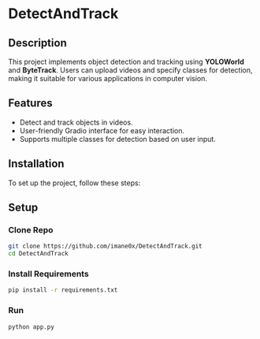 # DetectAndTrack


## Description
This project implements object detection and tracking using **YOLOWorld** and **ByteTrack**. Users can upload videos and specify classes for detection, making it suitable for various applications in computer vision.

## Features
- Detect and track objects in videos.
- User-friendly Gradio interface for easy interaction.
- Supports multiple classes for detection based on user input.

## Installation

To set up the project, follow these steps:


## Setup
### Clone Repo
```bash
git clone https://github.com/imane0x/DetectAndTrack.git
cd DetectAndTrack
```
### Install Requirements
```bash
pip install -r requirements.txt
```
### Run
```bash
python app.py 
```

